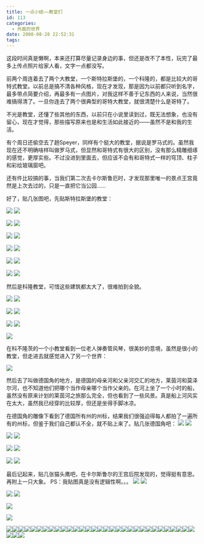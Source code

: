```yaml
---
title: 一点小结——教堂们
id: 113
categories:
  - 外面的世界
date: 2008-08-28 22:52:31
tags:
---
```


这段时间真是懒啊，本来还打算尽量记录身边的事，但还是改不了本性，玩完了最多上传点照片给家人看，文字一点都没写。

前两个周连着去了两个大教堂，一个斯特拉斯堡的，一个科隆的，都是比较大的哥特式教堂。以前总是搞不清各种风格，现在才发现，那是因为以前都只听到名字，最多带点简要介绍，再最多有一点图片，对我这样不善于记东西的人来说，当然很难搞得清了。一旦你连去了两个很典型的哥特大教堂，就很清楚什么是哥特了。

不光是教堂，还懂了些其他的东西，以前只在小说里读到过，既无法想象，也没有留心，现在才觉得，那些描写原来也是和生活如此接近的——虽然不是和我的生活。

有个周日还偷空去了趟Speyer，同样有个挺大的教堂，据说是罗马式的。虽然我现在还不明确啥样叫做罗马式，但显然和哥特式有很大的区别，没有那么精雕细琢的感觉，更厚实些。不过没进到里面去，但应该不会有和哥特式一样的穹顶、柱子和彩绘玻璃窗吧。

还有件比较搞的事，当我们第二次去卡尔斯鲁厄时，才发现那里唯一的景点王宫竟然是上次去过的，只是一直把它当公园……

好了，贴几张图吧，先贴斯特拉斯堡的教堂：

[![](http://byfiles.storage.live.com/y1p4beadsOPIn2nRX5uTkZNfm1FY8aGvybqDwx35TyBHW9XQifxA9RaFdLDkLuTPHnCxY0GR562RoE)](http://byfiles.storage.live.com/y1p4beadsOPIn2nRX5uTkZNfm1FY8aGvybqDwx35TyBHW9XQifxA9RaFdLDkLuTPHnCxY0GR562RoE) [![](http://byfiles.storage.live.com/y1pIwdicBRtKZJiuxvRe3S2k42czwDZB-XKtdKtPcmC7xGsyPohVbYGxnYYlXcXv1rlDMT4jt4zuYU)](http://byfiles.storage.live.com/y1pIwdicBRtKZJiuxvRe3S2k42czwDZB-XKtdKtPcmC7xGsyPohVbYGxnYYlXcXv1rlDMT4jt4zuYU)

[![](http://byfiles.storage.live.com/y1pGoYxKbaVygP5GAFhJhRdsEZCG_ig6uJQHVtB4SmYWhK7iZDV5XndM_9nTsHXKLXUkpWZ6a6nw_I)](http://byfiles.storage.live.com/y1pGoYxKbaVygP5GAFhJhRdsEZCG_ig6uJQHVtB4SmYWhK7iZDV5XndM_9nTsHXKLXUkpWZ6a6nw_I) [![](http://byfiles.storage.live.com/y1pw_zi78tQpCm6qHMJKj0zzmMaztohH_yolphLTgZiUTBilTR-K1DJ-qQCkVLUbr9fb5djdwtqHmY)](http://byfiles.storage.live.com/y1pw_zi78tQpCm6qHMJKj0zzmMaztohH_yolphLTgZiUTBilTR-K1DJ-qQCkVLUbr9fb5djdwtqHmY)

[![](http://byfiles.storage.live.com/y1pUPtty_PJwc83rTHvfKiPweRzxy4mUJ8XXK9Wyk5ayrtQXwO2_mPvNJyVp0zHiYIn3ExtmBT4Sxc)](http://byfiles.storage.live.com/y1pUPtty_PJwc83rTHvfKiPweRzxy4mUJ8XXK9Wyk5ayrtQXwO2_mPvNJyVp0zHiYIn3ExtmBT4Sxc) [![](http://byfiles.storage.live.com/y1pmEvosm9nlB61pWJWKr7d34ZSzEAa30zwRZ2uZZMwPpEvIBDKH2BkUphGbHdlqyw2kncxzIG3J-I)](http://byfiles.storage.live.com/y1pmEvosm9nlB61pWJWKr7d34ZSzEAa30zwRZ2uZZMwPpEvIBDKH2BkUphGbHdlqyw2kncxzIG3J-I)

[![](http://byfiles.storage.live.com/y1pIoMVQcdmMYP2e3SIeHdPc5cWItNp6mgIE2oepwNts2HN4Sha9Fte4AN88_CmjJupJNO4A8gcTpA)](http://byfiles.storage.live.com/y1pIoMVQcdmMYP2e3SIeHdPc5cWItNp6mgIE2oepwNts2HN4Sha9Fte4AN88_CmjJupJNO4A8gcTpA) [![](http://byfiles.storage.live.com/y1pUH6jNxpnB1dMzdcSDR5hmvCgKUPD8zcOQypeM87rhmq_nDtYJAthYt6I-bisjwqG2ZgIOeQNb3U)](http://byfiles.storage.live.com/y1pUH6jNxpnB1dMzdcSDR5hmvCgKUPD8zcOQypeM87rhmq_nDtYJAthYt6I-bisjwqG2ZgIOeQNb3U)

[![](http://byfiles.storage.live.com/y1psAlGmVTS2s3RnrA3YGzNXJAv_sU0_zeq0Ga_GTJQ8vnNzuXhXPLleeCbDcZ0NGTKmIGtrNliVfE)](http://byfiles.storage.live.com/y1psAlGmVTS2s3RnrA3YGzNXJAv_sU0_zeq0Ga_GTJQ8vnNzuXhXPLleeCbDcZ0NGTKmIGtrNliVfE) [![](http://byfiles.storage.live.com/y1pkIQKWUA4FcNYUvbGpW8FJSteirFcgBdbxpieUDLZOP-Mi56YHkAao5oWNRIRZKLTPUc098qmF_s)](http://byfiles.storage.live.com/y1pkIQKWUA4FcNYUvbGpW8FJSteirFcgBdbxpieUDLZOP-Mi56YHkAao5oWNRIRZKLTPUc098qmF_s)

[![](http://byfiles.storage.live.com/y1pB5Hj17vOpdQ0qZF7YVc--pg6Iswc3wThFKnRgKC4GeuZlwjti4W_znPiOY89m1xNZ_VHPgy36U8)](http://byfiles.storage.live.com/y1pB5Hj17vOpdQ0qZF7YVc--pg6Iswc3wThFKnRgKC4GeuZlwjti4W_znPiOY89m1xNZ_VHPgy36U8) [![](http://byfiles.storage.live.com/y1pTJSn4QiRUSw0R7lPuG96z14cAHo0FYeOwEaTCJYfd7dnAmmL_hflhIBw4sHl4kYgBHTE8U9p-KQ)](http://byfiles.storage.live.com/y1pTJSn4QiRUSw0R7lPuG96z14cAHo0FYeOwEaTCJYfd7dnAmmL_hflhIBw4sHl4kYgBHTE8U9p-KQ)


然后是科隆教堂，可惜这些建筑都太大了，很难拍到全貌。

[![](http://byfiles.storage.live.com/y1pli19QeejMRkwBCfRPXEZ2XVa9Prxj67QcJNHCgmMlYrz9vwej49BIrV0PcFryHK584_ae_oJEUU)](http://byfiles.storage.live.com/y1pli19QeejMRkwBCfRPXEZ2XVa9Prxj67QcJNHCgmMlYrz9vwej49BIrV0PcFryHK584_ae_oJEUU) [![](http://byfiles.storage.live.com/y1pfAqzosLDFwMHDYgSR2GKCPbYvyBjZBiObZnY0DlnqV5z9Oa9vb9KrdJ3fj5X1_Z1-eu_iYa6kjI)](http://byfiles.storage.live.com/y1pfAqzosLDFwMHDYgSR2GKCPbYvyBjZBiObZnY0DlnqV5z9Oa9vb9KrdJ3fj5X1_Z1-eu_iYa6kjI)

[![](http://byfiles.storage.live.com/y1p9h6U8xlmplvx2Hv4odiuvf3cOYn0XFgqg4O_q9Z6tfmSREsvDza41F9Dxs0a0x42vM-mkBm8Y4M)](http://byfiles.storage.live.com/y1p9h6U8xlmplvx2Hv4odiuvf3cOYn0XFgqg4O_q9Z6tfmSREsvDza41F9Dxs0a0x42vM-mkBm8Y4M) [![](http://byfiles.storage.live.com/y1p5Ev4FVZN18sfmFRylxL-viCfaQ3WNLUNU9YC8INF6hRbnQxP8LbJt-2XepsIFjib1_g7QR2S1J0)](http://byfiles.storage.live.com/y1p5Ev4FVZN18sfmFRylxL-viCfaQ3WNLUNU9YC8INF6hRbnQxP8LbJt-2XepsIFjib1_g7QR2S1J0)

[![](http://byfiles.storage.live.com/y1p-uRhpGYZj9D6AviM1xTZy93LGV0kTSajgMwJ_TJ6DbwFAd9xCgheBfYww4UDJlrwujoIoObyDQU)](http://byfiles.storage.live.com/y1p-uRhpGYZj9D6AviM1xTZy93LGV0kTSajgMwJ_TJ6DbwFAd9xCgheBfYww4UDJlrwujoIoObyDQU) [![](http://byfiles.storage.live.com/y1pPZcpnZWe3QJb3XKl3UuRsorkQNjSWZqdrtwy8EoCdJ5J-nzEF0z2YXpD86GkSSn1DeYdL97wNlk)](http://byfiles.storage.live.com/y1pPZcpnZWe3QJb3XKl3UuRsorkQNjSWZqdrtwy8EoCdJ5J-nzEF0z2YXpD86GkSSn1DeYdL97wNlk)

[![](http://byfiles.storage.live.com/y1pFMQJL4Cl9LNL99yX8cz_mrVKmcxlccSFQQiD76Odl1W0no0a8vfAgYxSO0W18zsFFqWJy_6fe9Y)](http://byfiles.storage.live.com/y1pFMQJL4Cl9LNL99yX8cz_mrVKmcxlccSFQQiD76Odl1W0no0a8vfAgYxSO0W18zsFFqWJy_6fe9Y)


在科不隆茨的一个小教堂看到一位老人弹奏管风琴，很美妙的意境，虽然是很小的教堂，但走进去就感觉进入了另一个世界：

[![](http://byfiles.storage.live.com/y1pgOZqjB5Rozj1WmQRxSS0gzrBGaErsAn6WvuBTswyJ7Eb1SNgVTzv2XO3hiDrlcytV8yNpW5zuZA)](http://byfiles.storage.live.com/y1pgOZqjB5Rozj1WmQRxSS0gzrBGaErsAn6WvuBTswyJ7Eb1SNgVTzv2XO3hiDrlcytV8yNpW5zuZA)


然后去了叫做德国角的地方，是德国的母亲河和父亲河交汇的地方，莱茵河和莫泽尔河，也不知道他们把哪个当作母亲哪个当作父亲的。在河上坐了一个小时的船，虽然没有原来计划的莱茵河之旅那么完全，但也看到了一些风景。真是船上河风实在太大，虽然我已经穿的比较厚，但还是坐得手脚冰凉。

在德国角的雕像下看到了德国所有州的州标，结果我们很强迫得每人都拍了一遍所有的州标，但鉴于我们自己都认不全，就不贴上来了。贴几张德国角吧：
[![](http://byfiles.storage.live.com/y1pWDPU3Nn-yrjmXwzHNzTe4mKEkJ3lRCjh5HV6-aVLEWzeo7bL85grUzkaMbbvx-Q1xUmno1RguP4)](http://byfiles.storage.live.com/y1pWDPU3Nn-yrjmXwzHNzTe4mKEkJ3lRCjh5HV6-aVLEWzeo7bL85grUzkaMbbvx-Q1xUmno1RguP4) [![](http://byfiles.storage.live.com/y1pX2NHU1ooTD1prDt_yv18g3T4qAV6tO-3w6EPFMMdnjAlJXInAK0xe4b5Ai8_4jg2U9nbYOJWp1E)](http://byfiles.storage.live.com/y1pX2NHU1ooTD1prDt_yv18g3T4qAV6tO-3w6EPFMMdnjAlJXInAK0xe4b5Ai8_4jg2U9nbYOJWp1E)

[![](http://byfiles.storage.live.com/y1pH26RzVX0zy_A0d35UpA1I6WemVPYGo61WA58gClxlWjpHA4mU1-H60nw0e56UntN45I_0iyDO9Y)](http://byfiles.storage.live.com/y1pH26RzVX0zy_A0d35UpA1I6WemVPYGo61WA58gClxlWjpHA4mU1-H60nw0e56UntN45I_0iyDO9Y) [![](http://byfiles.storage.live.com/y1p9MjdNAhr_q-_JrG1SoMuOWnnR5STrIOH-zMMp-op2RsPKtTHDqODdtU-AItlPxGO2s0v8N8YbAI)](http://byfiles.storage.live.com/y1p9MjdNAhr_q-_JrG1SoMuOWnnR5STrIOH-zMMp-op2RsPKtTHDqODdtU-AItlPxGO2s0v8N8YbAI)

[![](http://byfiles.storage.live.com/y1pQxBTXYRijk5XumvgwaUDMuR4DDzJWSowbndgV7ESGCvokaVerM2IysOrJPjPKaBnPZJVDScIdS0)](http://byfiles.storage.live.com/y1pQxBTXYRijk5XumvgwaUDMuR4DDzJWSowbndgV7ESGCvokaVerM2IysOrJPjPKaBnPZJVDScIdS0) [![](http://byfiles.storage.live.com/y1pQxryZrK6iihOXOAYbP-so2pABeBIfMQ5y1H5vYIrcfOdufV7ECKpINy1Zrk5LnyK1OTjIsGyQeA)](http://byfiles.storage.live.com/y1pQxryZrK6iihOXOAYbP-so2pABeBIfMQ5y1H5vYIrcfOdufV7ECKpINy1Zrk5LnyK1OTjIsGyQeA)

[![](http://byfiles.storage.live.com/y1pLj9f_NkaadM86RnwvkLE6QX2ijfk85rN0CuRoWBQJE8NwtONCpjQxOlxivEEetd39f1jw1l-G2k)](http://byfiles.storage.live.com/y1pLj9f_NkaadM86RnwvkLE6QX2ijfk85rN0CuRoWBQJE8NwtONCpjQxOlxivEEetd39f1jw1l-G2k) [![](http://byfiles.storage.live.com/y1pV_wq_JT3jAv48OgPWxdIDUZRtRvLNxSL6x-6l4x9a5xfb5_5yi2nMF9-EbXIb5WMX57BRPxnSPM)](http://byfiles.storage.live.com/y1pV_wq_JT3jAv48OgPWxdIDUZRtRvLNxSL6x-6l4x9a5xfb5_5yi2nMF9-EbXIb5WMX57BRPxnSPM)


最后记起来，贴几张猫头鹰吧，在卡尔斯鲁尔的王宫后院发现的，觉得挺有意思。再附上一只大象。
PS：我贴图真是没有逻辑性啊。。。
[![](http://byfiles.storage.live.com/y1pLrdhE_KGVgLNa9gjRm3sOms_v4EArLYIDcBwBs5lBM_arZ1_7-S0cVTPKrLhhzbVvhjDbIvzLm4)](http://byfiles.storage.live.com/y1pLrdhE_KGVgLNa9gjRm3sOms_v4EArLYIDcBwBs5lBM_arZ1_7-S0cVTPKrLhhzbVvhjDbIvzLm4) [![](http://byfiles.storage.live.com/y1pcQ98oZvAzH2YlDeRINUqcXOhA1m5pbpuotcdoOctAMqOJzV3kGdJFQ-0GXjlKkPkbXAZDXzWkXg)](http://byfiles.storage.live.com/y1pcQ98oZvAzH2YlDeRINUqcXOhA1m5pbpuotcdoOctAMqOJzV3kGdJFQ-0GXjlKkPkbXAZDXzWkXg)

[![](http://byfiles.storage.live.com/y1pRlywoKP7gE24azx5tIoojPBWLxaFAfbRCg6WRo-xuRtcFzxjctEsPWsCzPlZ2EJEDsZTxR3ASjg)](http://byfiles.storage.live.com/y1pRlywoKP7gE24azx5tIoojPBWLxaFAfbRCg6WRo-xuRtcFzxjctEsPWsCzPlZ2EJEDsZTxR3ASjg) [![](http://byfiles.storage.live.com/y1psnLsr0u649F89Fp4l96kI_se5ijHZgerOs3Fbt4CBziWq8WR_eKf7LMNjtZkqq_D8tquqJUsgrw)](http://byfiles.storage.live.com/y1psnLsr0u649F89Fp4l96kI_se5ijHZgerOs3Fbt4CBziWq8WR_eKf7LMNjtZkqq_D8tquqJUsgrw)

[![](http://byfiles.storage.live.com/y1pkoZDak-qaE68lktik60ukVUrSN4HDQXgFXoparYhAjEoXVDkNYy7h9pYmG7RhWV8PPFqE89H2dw)](http://byfiles.storage.live.com/y1pkoZDak-qaE68lktik60ukVUrSN4HDQXgFXoparYhAjEoXVDkNYy7h9pYmG7RhWV8PPFqE89H2dw) 

[![](http://byfiles.storage.live.com/y1p3WQJg86fX510hxzfP6EEkbATb6o4LhUAcu2hai62zFppVFvHYbQxUCIgwec0qqaDyAccED_cBfg)](http://byfiles.storage.live.com/y1p3WQJg86fX510hxzfP6EEkbATb6o4LhUAcu2hai62zFppVFvHYbQxUCIgwec0qqaDyAccED_cBfg)




[![](http://byfiles.storage.live.com/y1pZA3DOjhHotrkOvR69XsTSe2b4_92Uw2zyDvU1ki5ng3wdBSL9_pdUh9-NoXD0Do3F0T8yN2vHBw)](http://byfiles.storage.live.com/y1pZA3DOjhHotrkOvR69XsTSR54D671t8R9C2gq-okm13S6bmMSSD7DV3AH8ZG2qUAt-wfd74mQpaU)[![](http://byfiles.storage.live.com/y1pvd7lUqU6DuPPBNxp3scRbBfwYjuQ5MFVoLHFNJC2mIbiIfp5yNdr1kc0UzUJWlX5sqoRgtf84qU)](http://byfiles.storage.live.com/y1pvd7lUqU6DuPPBNxp3scRbOiiGGyqeOxTcu1DNlI_WnbnSK2BoK8wnh8UCUsBVpaLspxK-_h0Mcw)[![](http://byfiles.storage.live.com/y1pSBB9nYD76ZA99KYxsgD8Bb2Bp5-RtjeTlLfJP7lcx8Bg8Gyb3A9GrTDHbLFQzedlvyTWilIqP-g)](http://byfiles.storage.live.com/y1pSBB9nYD76ZA99KYxsgD8BW23UekNFDBpL7XnbJOInTJtIAj6o63zT9uuR-Y22ajMb1DgSdwNzGA)[![](http://byfiles.storage.live.com/y1puXS0cfwADOEuIJT1tt1xJfJaSq9yNhvdB9KIWF9cv644cHx23F75yDmlzBe7WjG3RsPEuR3GtLo)](http://byfiles.storage.live.com/y1puXS0cfwADOEuIJT1tt1xJR8XZiQ5LNjG_p8WA-tScTWXx9b079Jg-A9z7Sdp9eu0p6nAzij4_KI)[![](http://byfiles.storage.live.com/y1pK1jHQbZLYVUbZX6T13ev85Uxu9kKF6oQ71MzqvOYy7H-jwmehkh9cz7c0qht4AMc8jOa52Ng6mw)](http://byfiles.storage.live.com/y1pK1jHQbZLYVUbZX6T13ev89-g44J9n1DnqyZjW9WnM1IJ6nkewo3Vu_cADUddSm8NQu69gWhndAc)[![](http://byfiles.storage.live.com/y1pvYzDZWq-bLs9DHMa_Z9PDMUg1QU_VZLyvOfHYCDdVPnq3kmZpsB4Obt1k50tA7UVr9MDrs-XR5U)](http://byfiles.storage.live.com/y1pvYzDZWq-bLs9DHMa_Z9PDGt__Ee4XqKgLjCNw_z0ObJ1cW81vYSjRAM82gEU5i66Wpm2SWFjvEE)[![](http://byfiles.storage.live.com/y1p8qZXwzcJZTILXqolcLMDsctSUorvoh8bAzdOHVy9rQVT9HTGsq3O3sHAzu1HXmyMs14BdKDxGdY)](http://byfiles.storage.live.com/y1p8qZXwzcJZTILXqolcLMDsSt_hwbsD3wWV-hydH7Y_4m6R_AhU4ukrBMjXlcEM9axXRpmAAtMltY)[![](http://byfiles.storage.live.com/y1pmLctHHJ5f29DmZwl8dvYpu8ULFOfCuFVBY3ofuzn_doquqIC6-a3ZuSzUK3jkYXfnzK9494pf7U)](http://byfiles.storage.live.com/y1pmLctHHJ5f29DmZwl8dvYpmJ7-vJdxFC7CBkLp7SGGfN93y5CIJohcP-FxzP3TXvsvInoinJgQc4)[![](http://byfiles.storage.live.com/y1ph403ueMc13gC3JsyaOxuHqv_SyC1-QorlomHqhHzxe7bC9ByRtOfrbOfGAPxV6iBfTK3LTc4Wgo)](http://byfiles.storage.live.com/y1ph403ueMc13gC3JsyaOxuHkupaK1jStUABJfMbiBUeq22BSzF6IrZvmFETLgjv7-iqzmL9sNuusE)[![](http://byfiles.storage.live.com/y1psm5hEsGkdNQHQoQg7jlNOcMDjvwzjzT0iD-RSwHpk60Q2-7hGedfOCbmw6R3Ub_uAnY1lmgOJMA)](http://byfiles.storage.live.com/y1psm5hEsGkdNQHQoQg7jlNOb7RRdHbnQnsPPxDlHmPYkJlTczb2FTBaelhq7FaEJQujuSN7o7zNEA)[![](http://byfiles.storage.live.com/y1p8g8dklE3GH0iGo1ldUSSLT7SXjui2wU4ELLe5cLXE3LMlFadIMSHwrUyel5Cj5OekSGbhMmaPmw)](http://byfiles.storage.live.com/y1p8g8dklE3GH0iGo1ldUSSLeKrjQ-TQZfH2sw8Ti3rIWQ2zpGN8-lCIg4OJYdPtpIv6RyQI9b1Lt4)[![](http://byfiles.storage.live.com/y1pnnFXpc7qitmQJpR3_mqT-Y_zKIMPE4Ov9YPbXJIDzchYkdMYt2I9T8fQFoBXBBSRiHn_oef3IA4)](http://byfiles.storage.live.com/y1pnnFXpc7qitmQJpR3_mqT-bff4p7051It5uaydyR3oU4qjso1zs8b6tL0RrUAjHFVdEVNbH0MN3E)[![](http://byfiles.storage.live.com/y1prQFtbR3tyfn2920t3w9nAPwXbcWmqPf6NJZU5-RDaeo-sl9tA8gSRulrBmTh6qkXLXtRcuDFKA8)](http://byfiles.storage.live.com/y1prQFtbR3tyfn2920t3w9nAMVVuxISVkRgxbxBF7CeNexwJT_QqP8CVjml3spuLsuSVNl_NXadzq4)[![](http://byfiles.storage.live.com/y1pfZpAT7JmEL22ihaly3oW_MUK52uyssxqvZAI6NdFSLHKcL-htcDX1kgrDXXIDgSqZbBweFeTeqk)](http://byfiles.storage.live.com/y1pfZpAT7JmEL22ihaly3oW_AHQLR6djlPKdTNsINiOC1OjVsRZ15mAh20SpTLc6VdXV8bv7jeurgA)[![](http://byfiles.storage.live.com/y1pxKfDF1BYPJo0aQ5nOJyAfTXadD8VcUvJ0R_M7DYPG5WH9nWmWHJ6c-NMCodjOY7YjM8sD8EkFJw)](http://byfiles.storage.live.com/y1pxKfDF1BYPJo0aQ5nOJyAfQSWTH5D8gy8oURPGagroKNiNLwrgm2CsPBVWpLRYShkFxYgy0FPm3M)[![](http://byfiles.storage.live.com/y1p37c7KG9TD70KPRgQc7jlWXpSI2E0y8b9Ziwug_rVVlShQ3d6S2Ri4S9LuQkrBXazUFwd-cUWuyM)](http://byfiles.storage.live.com/y1p37c7KG9TD70KPRgQc7jlWcgLxB2BQDwyJnMPzlLplW6tX5D9nzxLS4-2mCpVOuhI6O7cnnfU1zM)[![](http://byfiles.storage.live.com/y1pc2j2uX2RRI1moGXkZ22smAeyd7dO2Ax80nq2ln4uDCRHEwVbUpjsp_EsibHK3CUbgL6BrIzqbHc)](http://byfiles.storage.live.com/y1pc2j2uX2RRI1moGXkZ22smFN6l-nu-rXDZO9_X7zGXsFG1oif7R7Xr0m11Ka3UilIZ0MJgcQpCkY)[![](http://byfiles.storage.live.com/y1p-jRk8EU0Ulua3_hdixPpwZCqEVvj6H5guis3lttacIqnDAOlq_lcKwxKdRTPPjx6-AtQuRIQyoM)](http://byfiles.storage.live.com/y1p-jRk8EU0Ulua3_hdixPpweogY7DrbaDjdb_o0_evZ4j7xz2ADHFE2LBUfA0Zu2ApYL662k1BweU)[![](http://byfiles.storage.live.com/y1pfxZIG7nRR1jR2BtqCkCDsizRnYQWBLn54fVVtlEUnSzd4KOBdL6buzBtorb0-yL84d0i93ZP930)](http://byfiles.storage.live.com/y1pfxZIG7nRR1jR2BtqCkCDsheKg4Z_C2ZXevl5WY7qd1QQavVZF9-8ZbsS4IFV5o6gsObD3ffYuV8)[![](http://byfiles.storage.live.com/y1pRqYiD9AT4wH9e0SpN6jsNWrcyntXDdId3aukh_r_JojS2QzmP-VobJ01Rq67ecdMWAGGec6icXQ)](http://byfiles.storage.live.com/y1pRqYiD9AT4wH9e0SpN6jsNRI8EfBXo_lduG_g9f3sgpL3tu1SwfZX5uLvMyd7gPFlpK1Hc7uu50Q)[![](http://byfiles.storage.live.com/y1pYQDCaQ-tM11zlOHwtBS1VSDMrgn551OeH_fQ2XOIlJLZJfODtKuebV3dmNLfdxrYCmVzQTyWHP0)](http://byfiles.storage.live.com/y1pYQDCaQ-tM11zlOHwtBS1VRmy33ENXDRt8GW34yC3nqGWUAoVhH5uP4gA5MakWLnw_tFni9Lro7I)[![](http://byfiles.storage.live.com/y1ppQHZmFeySeCUfJGmzlPHfJ2qTZOA5hMDb_FDZnT49y8OlMEG0iPS49QDF8dIrr26Ry1Nvd4vexI)](http://byfiles.storage.live.com/y1ppQHZmFeySeCUfJGmzlPHfG1cDwhGW5876-3cpzM6h--s3f60oQiOF4oOEXrKNUkfcQ2ClSMzQmw)[![](http://byfiles.storage.live.com/y1pczD-pz2ju-eOrDzidOKcxaY5TaRhRiZ8iUdVynGntOxjXwoZZ2x-M-OoMUjq2eLqIJVyi8AZqdE)](http://byfiles.storage.live.com/y1pczD-pz2ju-eOrDzidOKcxaGN9jLMVTRnm5uqJrUkukJtukLqG_1CKcbUMIpyWeroPvFjxWa1kMg)[![](http://byfiles.storage.live.com/y1pweSjTuoXrEqsLliZ0azpidXlNxFbgUi3Rl6OnTcrM47selfnVJPq83m867YP6t91p8OpTL2k_Mk)](http://byfiles.storage.live.com/y1pweSjTuoXrEqsLliZ0azpiQXFpLlg4O1cdde587BUHZeoGFbwxAOmqUFxgRrP7-9kyBdp6Yy84qQ)[![](http://byfiles.storage.live.com/y1p398laP2pQ39kg-tLnbrjzA3hkCMnEVItwN8kr1o60iNiVHTf8A-atAr3THunti1qud_j5Fh7u6I)](http://byfiles.storage.live.com/y1p398laP2pQ39kg-tLnbrjzIqykoYGSMkVYCiuHbSpDNGJtCt9yLqn_2Q186qrC_3kWDbN0Dk-JYA)[![](http://byfiles.storage.live.com/y1plyIj6T3uBFh2bQxC77DBVN64sHGgQBLOvXWK0jAHG5WHDzQMjWxNEogpuQJthlfaXyLUbOSXxKY)](http://byfiles.storage.live.com/y1plyIj6T3uBFh2bQxC77DBVNgigr9dBT3nb5QzlZT2CYjj8kdNJsYHEM-mVBqDUYztl-uBKtnpg_E)[![](http://byfiles.storage.live.com/y1pXNho8L7a0bmV9Nkn9p6Er54t9_rWMTxRp0yRZLBDGWLIz5P6OoRXhjUUZr5vf1iARApMej-5qiU)](http://byfiles.storage.live.com/y1pXNho8L7a0bmV9Nkn9p6ErxHXqcdMx-1bnKhpT80BSi37pmGb0U6iZbQPeENofnUiED4br3La1FA)[![](http://byfiles.storage.live.com/y1p8L6PWVmi0WGKKnCgpJPkonmpVFHbuGu0Jlbbqoi-CYj4UcWawgKHG-RMboP_tmIMqyT1qOK_esk)](http://byfiles.storage.live.com/y1p8L6PWVmi0WGKKnCgpJPkos9BOOJZsfzavCv5M9g1sDAMUo2pNL4zIOClQI6KNpd-EVdkFr863L4)[![](http://byfiles.storage.live.com/y1pzvIz29SNkiN0P7Eb9s8yfRLVGdlsVK8E-qop-dSOOhygl49_7AtZqM3sWcUdXajGyghgdsIIbYw)](http://byfiles.storage.live.com/y1pzvIz29SNkiN0P7Eb9s8yfYahMacC_lZPdoDIK_RENc6iXChJLojUW6c3mPVyVEprpPdhLpxF1rU)[![](http://byfiles.storage.live.com/y1pTDgJEMfjk_eINr2YReTn1YPrXvJ67-j-fKIxJD2M0nZuUmZvo8oe9Pc7XNeYYeBD8uE4FmR-5Vk)](http://byfiles.storage.live.com/y1pTDgJEMfjk_eINr2YReTn1Y8z9IxFNNtISkESzOuIpkJ9JshTdu5s3pCLC0AsiWIrr4YAEsBiehY)[![](http://byfiles.storage.live.com/y1peHUdjkKgOmMX6y6RngJMoCVTb2KPubCbDq48Y513zWKvNbWgN2yKgCRl-ocCX-xNg2ERXzthzJg)](http://byfiles.storage.live.com/y1peHUdjkKgOmMX6y6RngJMoBSlef0fe6egVivMWPoLtxcWmxJLaXUw1aVI8BQcMSGFjVizRZ-cup8)[![](http://byfiles.storage.live.com/y1pDfgf58Rg6DghywUAmV9CzRS1Oa8NgPL7QRXageCXtJhM3Tt-yB6tDWsmxA7jvCKLQWNZhQdUwZQ)](http://byfiles.storage.live.com/y1pDfgf58Rg6DghywUAmV9CzSCmXQXqkLWWUMHiBzB_idJjNHsjDtWNO8Y9vGSl5Jro7-e4D3nDdSE)[![](http://byfiles.storage.live.com/y1pgbE6akIlyj5NRGppUJcWNT-aDnMnLQ__R16NOdFSQQfrubr6CHqS627LqTpdIhQukwSYQFQGTuY)](http://byfiles.storage.live.com/y1pgbE6akIlyj5NRGppUJcWNcUFpuO0Iuw21Uxv3AHzCxeyEOy5XWiJMvfyBPvNSFTiZdiDIQR0RPg)[![](http://byfiles.storage.live.com/y1pCEeeSWh_EpQS1dsw-1jumuecFdU_TbXtO7fDgoJg3c2TS2buu0w0i4aPHgc3hTeZg0s67GRfCes)](http://byfiles.storage.live.com/y1pCEeeSWh_EpQS1dsw-1jumrIKA8V7RZLWYG3Vx43b6DbQjj4cSwEVbdj5QssCtYDyNskAP5B5JVw)

